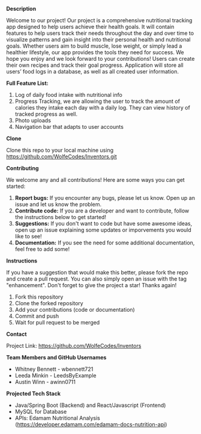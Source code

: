**Description**

Welcome to our project! Our project is a comprehensive nutritional tracking app designed to help
users achieve their health goals. It will contain features to help users track their needs 
throughout the day and over time to visualize patterns and gain insight into their personal health 
and nutritional goals. Whether users aim to build muscle, lose weight, or simply lead a healthier 
lifestyle, our app provides the tools they need for success. We hope you enjoy and we look forward to your contributions!
Users can create their own recipes and track their goal progress. Application will store all users’ food logs in a 
database, as well as all created user information. 

**Full Feature List:**

1. Log of daily food intake with nutritional info
2. Progress Tracking, we are allowing the user to track the amount of calories they intake each
day with a daily log. They can view history of tracked progress as well.
3. Photo uploads
4. Navigation bar that adapts to user accounts

**Clone**

Clone this repo to your local machine using https://github.com/WolfeCodes/Inventors.git

**Contributing**

We welcome any and all contributions! Here are some ways you can get started:

1. **Report bugs:** If you encounter any bugs, please let us know. Open up an issue and let us know the problem.
2. **Contribute code:** If you are a developer and want to contribute, follow the instructions below to get started!
3. **Suggestions:** If you don't want to code but have some awesome ideas, open up an issue explaining some updates or imporvements you would like to see!
4. **Documentation:** If you see the need for some additional documentation, feel free to add some!

**Instructions**

If you have a suggestion that would make this better, please fork the repo and create a pull request. 
You can also simply open an issue with the tag "enhancement". Don't forget to give the project a star! 
Thanks again!

1. Fork this repository
2. Clone the forked repository
3. Add your contributions (code or documentation)
4. Commit and push
5. Wait for pull request to be merged

**Contact**

Project Link: https://github.com/WolfeCodes/Inventors 

**Team Members and GitHub Usernames**
- Whitney Bennett - wbennett721
- Leeda Minkin - LeedsByExample
- Austin Winn - awinn0711


**Projected Tech Stack**

- Java/Spring Boot (Backend) and React/Javascript (Frontend)
- MySQL for Database
- APIs:
Edamam Nutritional Analysis (https://developer.edamam.com/edamam-docs-nutrition-api)

